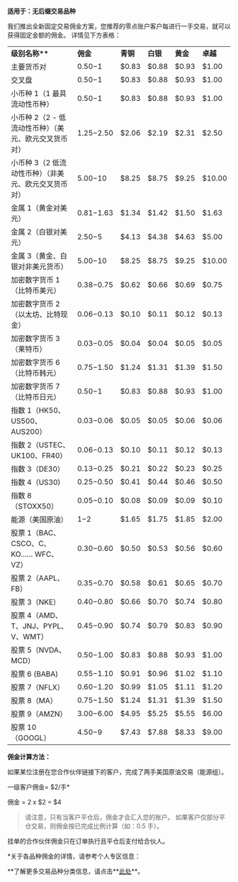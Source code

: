
**适用于：无后缀交易品种**

我们推出全新固定交易佣金方案，您推荐的零点账户客户每进行一手交易，就可以获得固定金额的佣金。 详情见下方表格：

|                             |           |      |      |      |      |
|-----------------------------|-----------|------|------|------|------|
|        **级别名称\*\***         |  **佣金**   |**青铜**|**白银**|**黄金**|**卓越**|
|            主要货币对            | $0.50-$1  |$0.83 |$0.88 |$0.93 |$1.00 |
|             交叉盘             | $0.50-$1  |$0.83 |$0.88 |$0.93 |$1.00 |
|      小币种 1（1 最具流动性币种）       | $0.50-$1  |$0.83 |$0.88 |$0.93 |$1.00 |
|小币种 2（2 - 低流动性币种）（美元、欧元交叉货币对）|$1.25-$2.50|$2.06 |$2.19 |$2.31 |$2.50 |
|小币种 3（2 低流动性币种）（非美元、欧元交叉货币对） | $5.00-$10 |$8.25 |$8.75 |$9.25 |$10.00|
|         金属 1（黄金对美元）         |$0.81-$1.63|$1.34 |$1.42 |$1.50 |$1.63 |
|         金属 2（白银对美元）         | $2.50-$5  |$4.13 |$4.38 |$4.63 |$5.00 |
|      金属 3（黄金、白银对非美元货币）      | $5.00-$10 |$8.25 |$8.75 |$9.25 |$10.00|
|      加密数字货币 1 （比特币美元）       |$0.38-$0.75|$0.62 |$0.66 |$0.69 |$0.75 |
|     加密数字货币 2（以太坊、比特现金）      |$0.06-$0.13|$0.10 |$0.11 |$0.12 |$0.13 |
|        加密数字货币 3（莱特币）        |$0.03-$0.05|$0.04 |$0.04 |$0.05 |$0.05 |
|       加密数字货币 6（比特币韩元）       |$0.75-$1.50|$1.24 |$1.31 |$1.39 |$1.50 |
|       加密数字货币 7（比特币日元）       | $0.50-$1  |$0.83 |$0.88 |$0.93 |$1.00 |
|   指数 1（HK50、US500、AUS200）   |$0.03-$0.06|$0.05 |$0.05 |$0.06 |$0.06 |
|   指数 2（USTEC、UK100、FR40）    |$0.06-$0.13|$0.10 |$0.11 |$0.12 |$0.13 |
|         指数 3（DE30）          |$0.13-$0.25|$0.21 |$0.22 |$0.23 |$0.25 |
|         指数 4（US30)          |$0.25-$0.50|$0.41 |$0.44 |$0.46 |$0.50 |
|        指数 8（STOXX50）        |$0.05-$0.10|$0.08 |$0.09 |$0.09 |$0.10 |
|          能源（美国原油）           |   $1-$2   |$1.65 |$1.75 |$1.85 |$2.00 |
|股票 1（BAC、CSCO、C、KO…… WFC、VZ） |$0.30-$0.60|$0.50 |$0.53 |$0.56 |$0.60 |
|        股票 2（AAPL、FB）        |$0.35-$0.70|$0.58 |$0.61 |$0.65 |$0.70 |
|          股票 3（NKE）          |$0.40-$0.80|$0.66 |$0.70 |$0.74 |$0.80 |
| 股票 4（AMD、T、JNJ、PYPL、V、WMT）  |$0.45-$0.90|$0.74 |$0.79 |$0.83 |$0.90 |
|       股票 5（NVDA、MCD）        |$0.50-$1.00|$0.83 |$0.88 |$0.93 |$1.00 |
|         股票 6 (BABA)         |$0.55-$1.10|$0.91 |$0.96 |$1.02 |$1.10 |
|         股票 7（NFLX）          |$0.60-$1.20|$0.99 |$1.05 |$1.11 |$1.20 |
|          股票 8（MA）           |$0.75-$1.50|$1.24 |$1.31 |$1.39 |$1.50 |
|         股票 9（AMZN）          |$3.00-$6.00|$4.95 |$5.25 |$5.55 |$6.00 |
|        股票 10（GOOGL）         | $4.50-$9  |$7.43 |$7.88 |$8.33 |$9.00 |

**佣金计算方法：**

如果某位注册在您合作伙伴链接下的客户，完成了两手美国原油交易（能源组）。

一级客户佣金= $2/手\*

佣金 = 2 x $2 = $4

> 请注意，只有当客户平仓后，佣金才会汇入您的账户。 如果客户仅部分平仓交易，则佣金按已完成比例计算（如：0.5 手）。

挂单的合作伙伴佣金只在订单执行且平仓后支付给合伙人。

\*关于各品种佣金的详情，请参考个人专区信息：

\*\*了解更多交易品种分类信息，请点击**[此处](https://www.extrading.expert/zh/forex/)**。